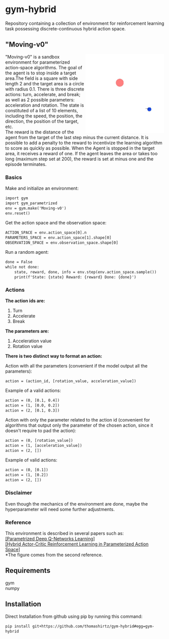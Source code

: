 # gym-hybrid

Repository containing a collection of environment for reinforcement learning task possessing discrete-continuous hybrid action space.

## "Moving-v0" 

<img align="right" width="250"  src="moving_v0.gif"> 

"Moving-v0" is a sandbox environment for parameterized action-space algorithms. The goal of the agent is to stop inside a target area.The field is a square
with side length 2 and the target area is a circle with radius 0.1. There is three discrete actions: turn, accelerate, and break; as well as 2 possible parameters: acceleration and rotation. The state is constituted of a list of 10 elements, including the speed, the position, the direction, the position of the target, etc.  
The reward is the distance of the agent from the target of the last step minus the current distance. It is possible to add a penalty to the reward to incentivize the learning algorithm to score as quickly as possible. When the Agent is stopped in the target area, it receives a reward of one. If the agent leaves the area or takes too long (maximum step set at 200), the reward is set at minus one and the episode terminates.

### Basics
Make and initialize an environment:
```
import gym
import gym_parametrized
env = gym.make('Moving-v0')
env.reset()
```

Get the action space and the observation space:
```
ACTION_SPACE = env.action_space[0].n
PARAMETERS_SPACE = env.action_space[1].shape[0]
OBSERVATION_SPACE = env.observation_space.shape[0]
```

Run a random agent:
```
done = False
while not done:
    state, reward, done, info = env.step(env.action_space.sample())
    print(f'State: {state} Reward: {reward} Done: {done}')
```


### Actions

**The action ids are:**
1. Turn
2. Accelerate
3. Break

**The parameters are:**
1. Acceleration value
2. Rotation value

**There is two distinct way to format an action:**

Action with all the parameters (convenient if the model output all the parameters): 
```
action = (action_id, [rotation_value, acceleration_value])
```
Example of a valid actions:
```
action = (0, [0.1, 0.4])
action = (1, [0.0, 0.2])
action = (2, [0.1, 0.3])
```

Action with only the parameter related to the action id (convenient for algorithms that output only the parameter
of the chosen action, since it doesn't require to pad the action): 
```
action = (0, [rotation_value])
action = (1, [acceleration_value])
action = (2, [])
```
Example of valid actions:
```
action = (0, [0.1])
action = (1, [0.2])
action = (2, [])
```

### Disclaimer 
Even though the mechanics of the environment are done, maybe the hyperparameter will need some further adjustments.

### Reference
This environment is described in several papers such as:  
[[Parametrized Deep Q-Networks Learning]](https://arxiv.org/pdf/1810.06394.pdf)  
[[Hybrid Actor-Critic Reinforcement Learning in Parameterized Action Space]](https://arxiv.org/pdf/1903.01344.pdf)  
*The figure comes from the second reference.

## Requirements
gym  
numpy

## Installation

Direct Installation from github using pip by running this command:
```
pip install git+https://github.com/thomashirtz/gym-hybrid#egg=gym-hybrid
```  


